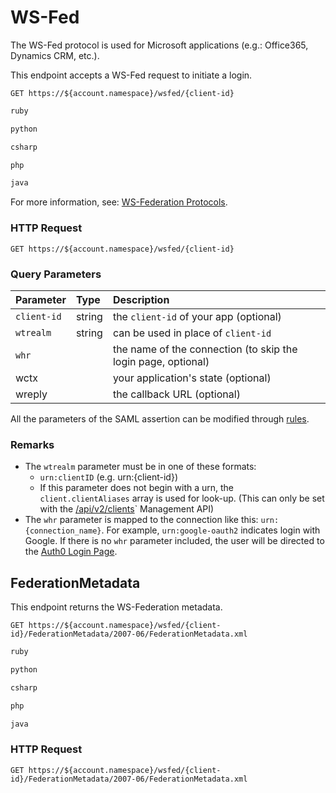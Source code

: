 # WS-Fed

The WS-Fed protocol is used for Microsoft applications (e.g.: Office365, Dynamics CRM, etc.).

This endpoint accepts a WS-Fed request to initiate a login.

```shell
GET https://${account.namespace}/wsfed/{client-id}
```

```ruby
ruby
```

```python
python
```

```csharp
csharp
```

```php
php
```

```java
java
```

<aside class="notice">
For more information, see: <a href="/protocols#ws-federation">WS-Federation Protocols</a>.
</aside>

### HTTP Request

`GET https://${account.namespace}/wsfed/{client-id}`

### Query Parameters

| Parameter        | Type       | Description |
|:-----------------|:-----------|:------------|
| `client-id`      | string     | the `client-id` of your app (optional) |
| `wtrealm`        | string     | can be used in place of `client-id` |
| `whr `           |            | the name of the connection (to skip the login page, optional) |
| wctx             |            | your application's state (optional) |
| wreply           |            | the callback URL (optional) |

<aside class="notice">
All the parameters of the SAML assertion can be modified through <a href='/rules'>rules</a>.
</aside>

### Remarks

* The `wtrealm` parameter must be in one of these formats:
  * `urn:clientID` (e.g. urn:{client-id})
  * If this parameter does not begin with a urn, the `client.clientAliases` array is used for look-up. (This can only be set with the [/api/v2/clients](/api/management/v2#!/Clients/get_clients)` Management API)
* The `whr` parameter is mapped to the connection like this: `urn:{connection_name}`. For example, `urn:google-oauth2` indicates login with Google. If there is no `whr` parameter included, the user will be directed to the [Auth0 Login Page](/login_page).

## FederationMetadata

This endpoint returns the WS-Federation metadata.

```shell
GET https://${account.namespace}/wsfed/{client-id}/FederationMetadata/2007-06/FederationMetadata.xml
```

```ruby
ruby
```

```python
python
```

```csharp
csharp
```

```php
php
```

```java
java
```

### HTTP Request

`GET https://${account.namespace}/wsfed/{client-id}/FederationMetadata/2007-06/FederationMetadata.xml`